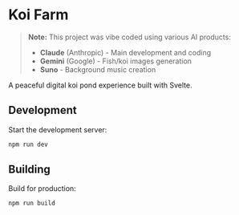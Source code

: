 # Koi Farm

> **Note:** This project was vibe coded using various AI products:
> - **Claude** (Anthropic) - Main development and coding
> - **Gemini** (Google) - Fish/koi images generation
> - **Suno** - Background music creation

A peaceful digital koi pond experience built with Svelte.

## Development

Start the development server:

```bash
npm run dev
```

## Building

Build for production:

```bash
npm run build
```
